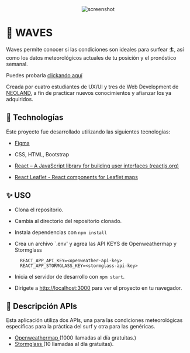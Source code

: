 <div align="center"><img src="https://i.imgur.com/G3RtyL0.png" alt="screenshot"/></div> 


# 🌊 WAVES    

Waves permite conocer si las condiciones son ideales para surfear 🏄, así como los datos meteorológicos actuales de tu posición y el pronóstico semanal.  

Puedes probarla [clickando aquí](https://bryanpf93.github.io/practica-3-weather/) 

Creada por cuatro estudiantes de UX/UI y tres de Web Development de [NEOLAND](https://www.neoland.es), a fin de practicar nuevos conocimientos y afianzar los ya adquiridos.



## 🚀  Technologías

Este proyecto fue desarrollado utilizando las siguientes tecnologías:

- [Figma ](https://www.figma.com/)

-  CSS, HTML, Bootstrap
 
- [React – A JavaScript library for building user interfaces (reactjs.org)](https://reactjs.org/)
- [React Leaflet - React components for Leaflet maps](https://react-leaflet.js.org/)



## ✨ USO

* Clona el repositorio.
* Cambia al directorio del repositorio clonado.
* Instala dependencias con `npm install`
* Crea un archivo `.env' y agrea las API KEYS de Openweathermap y Stormglass   
 
        REACT_APP_API_KEY=<openweather-api-key>
        REACT_APP_STORMGLASS_KEY=<stormglass-api-key>
    
* Inicia el servidor de desarrollo con `npm start`.
* Dirígete a [http://localhost:3000](http://localhost:3000) para ver el proyecto en tu navegador.



## 📝 Descripción APIs


Esta aplicación utiliza dos APIs, una para las condiciones meteorológicas específicas para la práctica del surf y otra para las genéricas.

- [Openweathermap  ](https://openweathermap.org/) (1000 llamadas al día gratuitas.)
- [Stormglass  ](https://stormglass.io/) (10 llamadas al día gratuitas).

